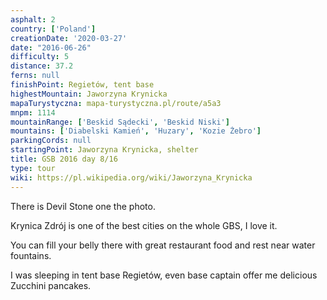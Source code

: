 ```yaml
---
asphalt: 2
country: ['Poland']
creationDate: '2020-03-27'
date: "2016-06-26"
difficulty: 5
distance: 37.2
ferns: null
finishPoint: Regietów, tent base
highestMountain: Jaworzyna Krynicka
mapaTurystyczna: mapa-turystyczna.pl/route/a5a3
mnpm: 1114
mountainRange: ['Beskid Sądecki', 'Beskid Niski']
mountains: ['Diabelski Kamień', 'Huzary', 'Kozie Żebro']
parkingCords: null
startingPoint: Jaworzyna Krynicka, shelter
title: GSB 2016 day 8/16
type: tour
wiki: https://pl.wikipedia.org/wiki/Jaworzyna_Krynicka
---
```


There is Devil Stone one the photo.

Krynica Zdrój is one of the best cities on the whole GBS, I love it.

You can fill your belly there with great restaurant food and rest near water fountains.

I was sleeping in tent base Regietów, even base captain offer me delicious Zucchini pancakes.
